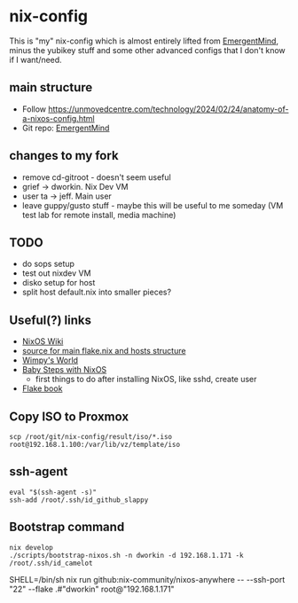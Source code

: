 # nix-config

This is "my" nix-config which is almost entirely lifted from [EmergentMind](https://github.com/EmergentMind/nix-config), minus the yubikey stuff and some other advanced configs that I don't know if I want/need.

## main structure

* Follow https://unmovedcentre.com/technology/2024/02/24/anatomy-of-a-nixos-config.html
* Git repo: [EmergentMind](https://github.com/EmergentMind/nix-config)

## changes to my fork

* remove cd-gitroot - doesn't seem useful
* grief -> dworkin.  Nix Dev VM
* user ta -> jeff.  Main user
* leave guppy/gusto stuff - maybe this will be useful to me someday (VM test lab for remote install, media machine)

## TODO

* do sops setup
* test out nixdev VM
* disko setup for host
* split host default.nix into smaller pieces?

## Useful(?) links

* [NixOS Wiki](https://nixos.wiki/wiki/Main_Page)
* [source for main flake.nix and hosts structure](https://github.com/Electrostasy/dots/)
* [Wimpy's World](https://github.com/wimpysworld/nix-config)
* [Baby Steps with NixOS](https://seanrmurphy.medium.com/baby-steps-with-nixos-1ce7c4b0610)
  * first things to do after installing NixOS, like sshd, create user
* [Flake book](https://nixos-and-flakes.thiscute.world/other-usage-of-flakes/inputs)


## Copy ISO to Proxmox

`scp /root/git/nix-config/result/iso/*.iso root@192.168.1.100:/var/lib/vz/template/iso`

## ssh-agent

```
eval "$(ssh-agent -s)"
ssh-add /root/.ssh/id_github_slappy
```


## Bootstrap command

```
nix develop
./scripts/bootstrap-nixos.sh -n dworkin -d 192.168.1.171 -k /root/.ssh/id_camelot
```

SHELL=/bin/sh nix run github:nix-community/nixos-anywhere -- --ssh-port "22"  --flake .#"dworkin" root@"192.168.1.171"